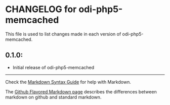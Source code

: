 # CHANGELOG for odi-php5-memcached

This file is used to list changes made in each version of odi-php5-memcached.

## 0.1.0:

* Initial release of odi-php5-memcached

- - -
Check the [Markdown Syntax Guide](http://daringfireball.net/projects/markdown/syntax) for help with Markdown.

The [Github Flavored Markdown page](http://github.github.com/github-flavored-markdown/) describes the differences between markdown on github and standard markdown.
